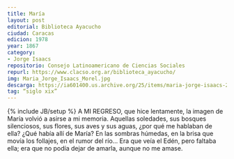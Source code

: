```yaml
---
title: María
layout: post
editorial: Biblioteca Ayacucho
ciudad: Caracas
edicion: 1978
year: 1867
category:
- Jorge Isaacs
repositorio: Consejo Latinoamericano de Ciencias Sociales
repurl: https://www.clacso.org.ar/biblioteca_ayacucho/
img: Maria_Jorge_Isaacs_Morel.jpg
descarga: https://ia601400.us.archive.org/25/items/maria-jorge-isaacs-2/Maria_Jorge_Isaacs%20%282%29.pdf
tag: “siglo xix”
---
```

{% include JB/setup %}
A MI REGRESO, que hice lentamente, la imagen de María volvió a asirse a mi memoria. Aquellas soledades, sus bosques silenciosos, sus flores, sus aves y sus aguas, ¿por qué me hablaban de ella? ¿Qué había allí de María?
En las sombras húmedas, en la brisa que movía los follajes, en el rumor del río... Era que veía el Edén, pero faltaba ella; era que no podía dejar de amarla, aunque no me amase.
